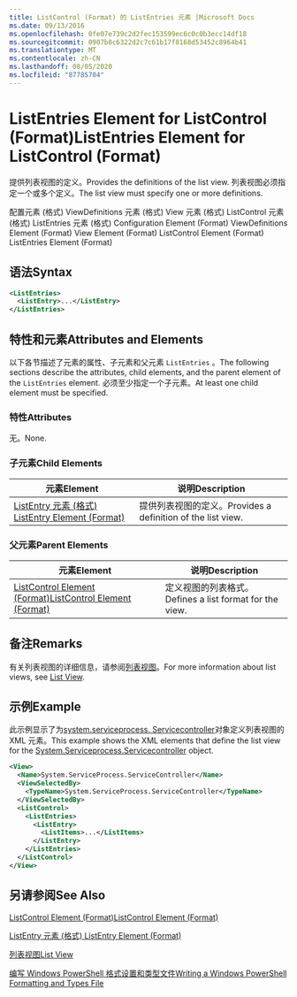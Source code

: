 ```yaml
---
title: ListControl (Format) 的 ListEntries 元素 |Microsoft Docs
ms.date: 09/13/2016
ms.openlocfilehash: 0fe07e739c2d2fec153599ec6c0c0b3ecc14df18
ms.sourcegitcommit: 0907b8c6322d2c7c61b17f8168d53452c8964b41
ms.translationtype: MT
ms.contentlocale: zh-CN
ms.lasthandoff: 08/05/2020
ms.locfileid: "87785704"
---
```

# <a name="listentries-element-for-listcontrol-format"></a><span data-ttu-id="1ab52-102">ListEntries Element for ListControl (Format)</span><span class="sxs-lookup"><span data-stu-id="1ab52-102">ListEntries Element for ListControl (Format)</span></span>

<span data-ttu-id="1ab52-103">提供列表视图的定义。</span><span class="sxs-lookup"><span data-stu-id="1ab52-103">Provides the definitions of the list view.</span></span> <span data-ttu-id="1ab52-104">列表视图必须指定一个或多个定义。</span><span class="sxs-lookup"><span data-stu-id="1ab52-104">The list view must specify one or more definitions.</span></span>

<span data-ttu-id="1ab52-105">配置元素 (格式) ViewDefinitions 元素 (格式) View 元素 (格式) ListControl 元素 (格式) ListEntries 元素 (格式) </span><span class="sxs-lookup"><span data-stu-id="1ab52-105">Configuration Element (Format) ViewDefinitions Element (Format) View Element (Format) ListControl Element (Format) ListEntries Element (Format)</span></span>

## <a name="syntax"></a><span data-ttu-id="1ab52-106">语法</span><span class="sxs-lookup"><span data-stu-id="1ab52-106">Syntax</span></span>

```xml
<ListEntries>
  <ListEntry>...</ListEntry>
</ListEntries>
```

## <a name="attributes-and-elements"></a><span data-ttu-id="1ab52-107">特性和元素</span><span class="sxs-lookup"><span data-stu-id="1ab52-107">Attributes and Elements</span></span>

<span data-ttu-id="1ab52-108">以下各节描述了元素的属性、子元素和父元素 `ListEntries` 。</span><span class="sxs-lookup"><span data-stu-id="1ab52-108">The following sections describe the attributes, child elements, and the parent element of the `ListEntries` element.</span></span> <span data-ttu-id="1ab52-109">必须至少指定一个子元素。</span><span class="sxs-lookup"><span data-stu-id="1ab52-109">At least one child element must be specified.</span></span>

### <a name="attributes"></a><span data-ttu-id="1ab52-110">特性</span><span class="sxs-lookup"><span data-stu-id="1ab52-110">Attributes</span></span>

<span data-ttu-id="1ab52-111">无。</span><span class="sxs-lookup"><span data-stu-id="1ab52-111">None.</span></span>

### <a name="child-elements"></a><span data-ttu-id="1ab52-112">子元素</span><span class="sxs-lookup"><span data-stu-id="1ab52-112">Child Elements</span></span>

|<span data-ttu-id="1ab52-113">元素</span><span class="sxs-lookup"><span data-stu-id="1ab52-113">Element</span></span>|<span data-ttu-id="1ab52-114">说明</span><span class="sxs-lookup"><span data-stu-id="1ab52-114">Description</span></span>|
|-------------|-----------------|
|[<span data-ttu-id="1ab52-115">ListEntry 元素 (格式) </span><span class="sxs-lookup"><span data-stu-id="1ab52-115">ListEntry Element (Format)</span></span>](./listentry-element-for-listcontrol-format.md)|<span data-ttu-id="1ab52-116">提供列表视图的定义。</span><span class="sxs-lookup"><span data-stu-id="1ab52-116">Provides a definition of the list view.</span></span>|

### <a name="parent-elements"></a><span data-ttu-id="1ab52-117">父元素</span><span class="sxs-lookup"><span data-stu-id="1ab52-117">Parent Elements</span></span>

|<span data-ttu-id="1ab52-118">元素</span><span class="sxs-lookup"><span data-stu-id="1ab52-118">Element</span></span>|<span data-ttu-id="1ab52-119">说明</span><span class="sxs-lookup"><span data-stu-id="1ab52-119">Description</span></span>|
|-------------|-----------------|
|[<span data-ttu-id="1ab52-120">ListControl Element (Format)</span><span class="sxs-lookup"><span data-stu-id="1ab52-120">ListControl Element (Format)</span></span>](./listcontrol-element-format.md)|<span data-ttu-id="1ab52-121">定义视图的列表格式。</span><span class="sxs-lookup"><span data-stu-id="1ab52-121">Defines a list format for the view.</span></span>|

## <a name="remarks"></a><span data-ttu-id="1ab52-122">备注</span><span class="sxs-lookup"><span data-stu-id="1ab52-122">Remarks</span></span>

<span data-ttu-id="1ab52-123">有关列表视图的详细信息，请参阅[列表视图](./creating-a-list-view.md)。</span><span class="sxs-lookup"><span data-stu-id="1ab52-123">For more information about list views, see [List View](./creating-a-list-view.md).</span></span>

## <a name="example"></a><span data-ttu-id="1ab52-124">示例</span><span class="sxs-lookup"><span data-stu-id="1ab52-124">Example</span></span>

<span data-ttu-id="1ab52-125">此示例显示了为[system.serviceprocess. Servicecontroller](/dotnet/api/System.ServiceProcess.ServiceController)对象定义列表视图的 XML 元素。</span><span class="sxs-lookup"><span data-stu-id="1ab52-125">This example shows the XML elements that define the list view for the [System.Serviceprocess.Servicecontroller](/dotnet/api/System.ServiceProcess.ServiceController) object.</span></span>

```xml
<View>
  <Name>System.ServiceProcess.ServiceController</Name>
  <ViewSelectedBy>
    <TypeName>System.ServiceProcess.ServiceController</TypeName>
  </ViewSelectedBy>
  <ListControl>
    <ListEntries>
      <ListEntry>
        <ListItems>...</ListItems>
      </ListEntry>
    </ListEntries>
  </ListControl>
</View>
```

## <a name="see-also"></a><span data-ttu-id="1ab52-126">另请参阅</span><span class="sxs-lookup"><span data-stu-id="1ab52-126">See Also</span></span>

[<span data-ttu-id="1ab52-127">ListControl Element (Format)</span><span class="sxs-lookup"><span data-stu-id="1ab52-127">ListControl Element (Format)</span></span>](./listcontrol-element-format.md)

[<span data-ttu-id="1ab52-128">ListEntry 元素 (格式) </span><span class="sxs-lookup"><span data-stu-id="1ab52-128">ListEntry Element (Format)</span></span>](./listentry-element-for-listcontrol-format.md)

[<span data-ttu-id="1ab52-129">列表视图</span><span class="sxs-lookup"><span data-stu-id="1ab52-129">List View</span></span>](./creating-a-list-view.md)

[<span data-ttu-id="1ab52-130">编写 Windows PowerShell 格式设置和类型文件</span><span class="sxs-lookup"><span data-stu-id="1ab52-130">Writing a Windows PowerShell Formatting and Types File</span></span>](./writing-a-powershell-formatting-file.md)
